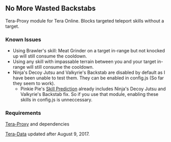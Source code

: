
## No More Wasted Backstabs
Tera-Proxy module for Tera Online. Blocks targeted teleport skills without a target.
### Known Issues
* Using Brawler's skill: Meat Grinder on a target in-range but not knocked up will still consume the cooldown.
* Using any skill with impassable terrain between you and your target in-range will still consume the cooldown.
* Ninja's Decoy Jutsu and Valkyrie's Backstab are disabled by default as I have been unable to test them. They can be enabled in config.js (So far they seem to work). 
    * Pinkie Pie's [Skill Prediction](https://github.com/pinkipi/skill-prediction) already includes Ninja's Decoy Jutsu and Valkyrie's Backstab fix. So if you use that module, enabling these skills in config.js is unneccessary.
### Requirements
[Tera-Proxy](https://github.com/meishuu/tera-proxy) and dependencies

[Tera-Data](https://github.com/meishuu/tera-data) updated after August 9, 2017.
